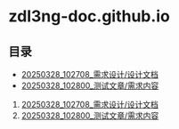 # zdl3ng-doc.github.io
## 目录


- [20250328_102708_需求设计/设计文档](/20250328_102708_需求设计/设计文档.md)
- [20250328_102800_测试文章/需求内容](/20250328_102800_测试文章/需求内容.md)




1. [20250328_102708_需求设计/设计文档](/20250328_102708_需求设计/设计文档.md)
2. [20250328_102800_测试文章/需求内容](/20250328_102800_测试文章/需求内容.md)
